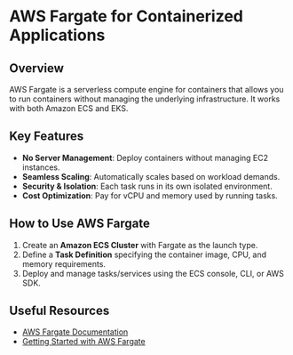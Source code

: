 # AWS Fargate for Containerized Applications

## Overview
AWS Fargate is a serverless compute engine for containers that allows you to run containers without managing the underlying infrastructure. It works with both Amazon ECS and EKS.

## Key Features
- **No Server Management**: Deploy containers without managing EC2 instances.
- **Seamless Scaling**: Automatically scales based on workload demands.
- **Security & Isolation**: Each task runs in its own isolated environment.
- **Cost Optimization**: Pay for vCPU and memory used by running tasks.

## How to Use AWS Fargate
1. Create an **Amazon ECS Cluster** with Fargate as the launch type.
2. Define a **Task Definition** specifying the container image, CPU, and memory requirements.
3. Deploy and manage tasks/services using the ECS console, CLI, or AWS SDK.

## Useful Resources
- [AWS Fargate Documentation](https://docs.aws.amazon.com/AmazonECS/latest/developerguide/AWS_Fargate.html)
- [Getting Started with AWS Fargate](https://aws.amazon.com/fargate/)
